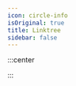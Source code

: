 ```yaml
---
icon: circle-info
isOriginal: true
title: Linktree
sidebar: false
---
```


:::center

<VPCard
  title="芒果凍布丁"
  desc="Youtube"
  logo="https://cdn-icons-png.flaticon.com/512/1384/1384060.png"
  link="https://www.youtube.com/@%E8%8A%92%E6%9E%9C%E5%87%8D%E5%B8%83%E4%B8%81"
/>
<VPCard
  title="芒果凍布丁4我啦"
  desc="Twitch"
  logo="https://cdn-icons-png.flaticon.com/512/5968/5968819.png"
  link="https://www.twitch.tv/cl_mango"
/>
<VPCard
  title="u/MangoJellyPudding999"
  desc="Reddit"
  logo="https://cdn-icons-png.flaticon.com/512/5968/5968908.png"
  link="https://www.reddit.com/user/MangoJellyPudding999/"
/>
<VPCard
  title="@YTMango1"
  desc="X / Twitter"
  logo="https://cdn-icons-png.flaticon.com/512/5968/5968958.png"
  link="https://x.com/YTMango1"
/>
<VPCard
  title="@ytmango.bsky.social"
  desc="Bluesky"
  logo="https://upload.wikimedia.org/wikipedia/commons/7/7a/Bluesky_Logo.svg"
  link="https://bsky.app/profile/ytmango.bsky.social"
/>
<VPCard
  title="Default"
  desc="Discord"
  logo="https://cdn-icons-png.flaticon.com/512/5968/5968756.png"
  link="https://discord.com/invite/SCAfRyAVnR"
/>
<VPCard
  title="MangoJellyPudding"
  desc="Modrinth"
  logo="https://docs.modrinth.com/img/logo.svg"
  link="https://modrinth.com/user/MangoJellyPudding"
/>
<VPCard
  title="MangoJellyPudding"
  desc="CurseForge"
  logo="https://www.svgrepo.com/show/330245/curseforge.svg"
  link="https://www.curseforge.com/members/cl_mango/"
/>
<VPCard
  title="EvanHsieh0415"
  desc="Github"
  logo="https://cdn-icons-png.flaticon.com/512/2111/2111432.png"
  link="https://github.com/EvanHsieh0415"
/>

:::

<style>
  .vp-card-logo {
    border-radius: 0% !important;
  }
  .theme-container.no-sidebar.has-toc .vp-page {
    padding-inline-end: 0;
  }
</style>